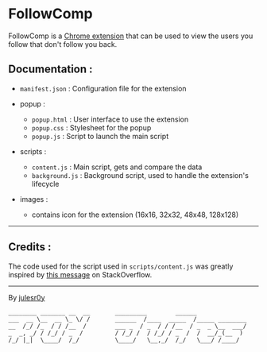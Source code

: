 # FollowComp

FollowComp is a [Chrome extension](https://chromewebstore.google.com/category/extensions?hl=en) that can be used to view the users you follow that don't follow you back.

## Documentation :

- `manifest.json` : Configuration file for the extension

- popup :

  - `popup.html` : User interface to use the extension
  - `popup.css` : Stylesheet for the popup
  - `popup.js` : Script to launch the main script

- scripts :

  - `content.js` : Main script, gets and compare the data
  - `background.js` : Background script, used to handle the extension's lifecycle

- images :

  - contains icon for the extension (16x16, 32x32, 48x48, 128x128)

---

## Credits :

The code used for the script used in `scripts/content.js` was greatly inspired by [this message](https://stackoverflow.com/a/74133719) on StackOverflow.

---

By [julesr0y](https://julesr0y.xyz/)

```
________ _______ __  __       _________        ______
___  __ \__  __ \_ \/ /       ______  /____  _____  /_____ ________
__  /_/ /_  / / /__  /        ___ _  / _  / / /__  / _  _ \__  ___/
_  _, _/ / /_/ / _  /         / /_/ /  / /_/ / _  /  /  __/_(__  )
/_/ |_|  \____/  /_/          \____/   \__,_/  /_/   \___/ /____/
```
